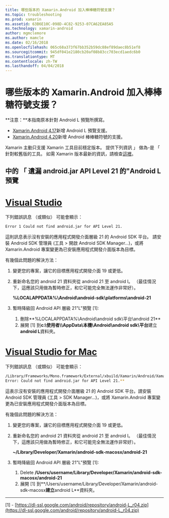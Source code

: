 ```yaml
---
title: 哪些版本的 Xamarin.Android 加入棒棒糖符號支援？
ms.topic: troubleshooting
ms.prod: xamarin
ms.assetid: 63B6E10C-098D-4C82-9253-07CA62EA85A5
ms.technology: xamarin-android
author: mgmclemore
ms.author: mamcle
ms.date: 02/16/2018
ms.openlocfilehash: 065c68a373f67bb352b59dc88ef89daec8b51ef8
ms.sourcegitcommit: 945df041e2180cb20af08b83cc703ecd1aedc6b0
ms.translationtype: MT
ms.contentlocale: zh-TW
ms.lasthandoff: 04/04/2018
---
```

# <a name="what-version-of-xamarinandroid-added-lollipop-support"></a>哪些版本的 Xamarin.Android 加入棒棒糖符號支援？

**注意：**本指南原本針對 Android L 預覽所撰寫。

-   [Xamarin.Android 4.17](https://developer.xamarin.com/releases/android/xamarin.android_4/xamarin.android_4.17/)新增 Android L 預覽支援。
-   [Xamarin.Android 4.20](https://developer.xamarin.com/releases/android/xamarin.android_4/xamarin.android_4.20/)新增 Android 棒棒糖符號的支援。

Xamarin 主動只支援 Xamarin 工具目前穩定版本。 提供下列資訊 」 做為-是 「 針對較舊版的工具。 如需 Xamarin 版本最新的資訊，請檢查[這裡](http://releases.xamarin.com/)。

## <a name="missing-androidjar-for-api-level-21-in-android-l-preview"></a>中的 「 遺漏 android.jar API Level 21 的"Android L 預覽

# <a name="visual-studiotabvswin"></a>[Visual Studio](#tab/vswin)

下列錯誤訊息 （或類似） 可能會顯示：

```cmd
Error 1 Could not find android.jar for API Level 21.
```

這則訊息表示沒有安裝的應用程式開發介面層級 21 的 Android SDK 平台。 請安裝 Android SDK 管理員 (工具 > 開啟 Android SDK Manager...)，或將 Xamarin.Android 專案變更為已安裝應用程式開發介面版本為目標。

有幾個此問題的解決方法：

1. 變更您的專案，讓它的目標應用程式開發介面 19 或更低。

2. 重新命名您的 android 21 資料夾從 android 21 至 android l。 （最佳情況下，這應該只用做為暫時修正，和它可能完全無法運作非常好）。

   **%LOCALAPPDATA%\\Android\\android-sdk\\platforms\\android-21**

3. 暫時降級回 Android API 層級 21"L"預覽 [1]:

    1.  刪除**%LOCALAPPDATA%\\Android\\android sdk\\平台\\android 21** 
    2.  展開 [1] 到**c:\\使用者\\<username>\\AppData\\本機\\Android\\android sdk\\平台**建立**android L**資料夾。

# <a name="visual-studio-for-mactabvsmac"></a>[Visual Studio for Mac](#tab/vsmac)

下列錯誤訊息 （或類似） 可能會顯示：

```bash
/Library/Frameworks/Mono.framework/External/xbuild/Xamarin/Android/Xamarin.Android.Common.targets: 
Error: Could not find android.jar for API Level 21.**
```

這表示沒有安裝的應用程式開發介面層級 21 的 Android SDK 平台。請安裝 Android SDK 管理員 (工具 > SDK Manager...)，或將 Xamarin.Android 專案變更為已安裝應用程式開發介面版本為目標。

有幾個此問題的解決方法：

1. 變更您的專案，讓它的目標應用程式開發介面 19 或更低。

2. 重新命名您的 android 21 資料夾從 android 21 至 android l。 （最佳情況下，這應該只用做為暫時修正，和它可能完全無法運作非常好）。

   **~/Library/Developer/Xamarin/android-sdk-macosx/android-21**

3. 暫時降級回 Android API 層級 21"L"預覽 [1]:

    1.  Delete **/Users/username/Library/Developer/Xamarin/android-sdk-macosx/android-21**
    2.  展開 [1] 到**/Users/username/Library/Developer/Xamarin/android-sdk-macosx**建立**android L**資料夾。

-----


[1] - [https://dl-ssl.google.com/android/repository/android-L_r04.zip](https://dl-ssl.google.com/android/repository/android-L_r04.zip)
